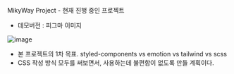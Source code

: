 MikyWay Project - 현재 진행 중인 프로젝트

- 데모버전 : 피그마 이미지

![image](https://github.com/user-attachments/assets/3a21da4c-84a4-4b54-ae38-337c117327f0)

- 본 프로젝트의 1차 목표.
styled-components vs emotion vs tailwind vs scss
-  CSS 작성 방식 모두를 써보면서, 사용하는데 불편함이 없도록 만들 계획이다.
